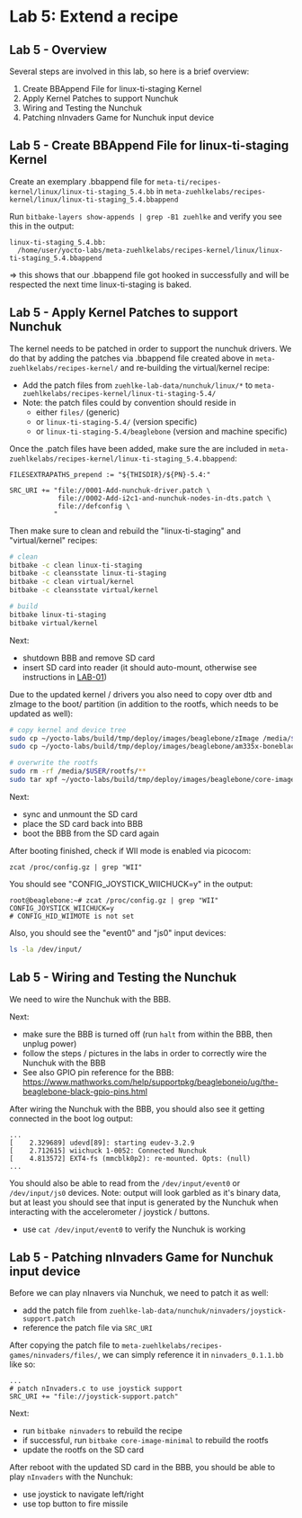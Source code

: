 # Lab 5: Extend a recipe

## Lab 5 - Overview

Several steps are involved in this lab, so here is a brief overview:

1. Create BBAppend File for linux-ti-staging Kernel
2. Apply Kernel Patches to support Nunchuk
3. Wiring and Testing the Nunchuk
4. Patching nInvaders Game for Nunchuk input device

## Lab 5 - Create BBAppend File for linux-ti-staging Kernel

Create an exemplary .bbappend file for `meta-ti/recipes-kernel/linux/linux-ti-staging_5.4.bb` in `meta-zuehlkelabs/recipes-kernel/linux/linux-ti-staging_5.4.bbappend` 

Run `bitbake-layers show-appends | grep -B1 zuehlke` and verify you see this in the output:
```
linux-ti-staging_5.4.bb:
  /home/user/yocto-labs/meta-zuehlkelabs/recipes-kernel/linux/linux-ti-staging_5.4.bbappend
```

=> this shows that our .bbappend file got hooked in successfully and will be respected the next time linux-ti-staging is baked.

## Lab 5 - Apply Kernel Patches to support Nunchuk

The kernel needs to be patched in order to support the nunchuk drivers. We do that by adding the patches via .bbappend file created above in `meta-zuehlkelabs/recipes-kernel/` and re-building the virtual/kernel recipe:

 * Add the patch files from `zuehlke-lab-data/nunchuk/linux/*` to `meta-zuehlkelabs/recipes-kernel/linux-ti-staging-5.4/`
 * Note: the patch files could by convention should reside in
    - either `files/` (generic)
    - or `linux-ti-staging-5.4/` (version specific)
    - or `linux-ti-staging-5.4/beaglebone` (version and machine specific)

Once the .patch files have been added, make sure the are included in `meta-zuehlkelabs/recipes-kernel/linux-ti-staging_5.4.bbappend`:
```
FILESEXTRAPATHS_prepend := "${THISDIR}/${PN}-5.4:"

SRC_URI += "file://0001-Add-nunchuk-driver.patch \
            file://0002-Add-i2c1-and-nunchuk-nodes-in-dts.patch \
            file://defconfig \
           "
```

Then make sure to clean and rebuild the "linux-ti-staging" and "virtual/kernel" recipes:
```bash
# clean
bitbake -c clean linux-ti-staging
bitbake -c cleansstate linux-ti-staging
bitbake -c clean virtual/kernel
bitbake -c cleansstate virtual/kernel

# build
bitbake linux-ti-staging
bitbake virtual/kernel
```

Next:
* shutdown BBB and remove SD card
* insert SD card into reader (it should auto-mount, otherwise see instructions in [LAB-01](./LAB-01.md))

Due to the updated kernel / drivers you also need to copy over dtb and zImage to the boot/ partition (in addition to the rootfs, which needs to be updated as well):
```bash
# copy kernel and device tree
sudo cp ~/yocto-labs/build/tmp/deploy/images/beaglebone/zImage /media/$USER/boot/zImage
sudo cp ~/yocto-labs/build/tmp/deploy/images/beaglebone/am335x-boneblack.dtb /media/$USER/boot/dtb

# overwrite the rootfs
sudo rm -rf /media/$USER/rootfs/**
sudo tar xpf ~/yocto-labs/build/tmp/deploy/images/beaglebone/core-image-minimal-beaglebone.tar.xz -C /media/$USER/rootfs
```

Next:
* sync and unmount the SD card
* place the SD card back into BBB
* boot the BBB from the SD card again

After booting finished, check if WII mode is enabled via picocom:
```
zcat /proc/config.gz | grep "WII"
```

You should see "CONFIG_JOYSTICK_WIICHUCK=y" in the output:
```
root@beaglebone:~# zcat /proc/config.gz | grep "WII"
CONFIG_JOYSTICK_WIICHUCK=y
# CONFIG_HID_WIIMOTE is not set
```

Also, you should see the "event0" and "js0" input devices:
```bash
ls -la /dev/input/
```

## Lab 5 - Wiring and Testing the Nunchuk

We need to wire the Nunchuk with the BBB.

Next:
 * make sure the BBB is turned off (run `halt` from within the BBB, then unplug power)
 * follow the steps / pictures in the labs in order to correctly wire the Nunchuk with the BBB
 * See also GPIO pin reference for the BBB: https://www.mathworks.com/help/supportpkg/beagleboneio/ug/the-beaglebone-black-gpio-pins.html

After wiring the Nunchuk with the BBB, you should also see it getting connected in the boot log output:
```
...
[    2.329689] udevd[89]: starting eudev-3.2.9
[    2.712615] wiichuck 1-0052: Connected Nunchuk
[    4.813572] EXT4-fs (mmcblk0p2): re-mounted. Opts: (null)
...
```

You should also be able to read from the `/dev/input/event0` or `/dev/input/js0` devices.
Note: output will look garbled as it's binary data, but at least you should see that input
is generated by the Nunchuk when interacting with the accelerometer / joystick / buttons.

* use `cat /dev/input/event0` to verify the Nunchuk is working


## Lab 5 - Patching nInvaders Game for Nunchuk input device

Before we can play nInavers via Nunchuk, we need to patch it as well:
 * add the patch file from `zuehlke-lab-data/nunchuk/ninvaders/joystick-support.patch`
 * reference the patch file via `SRC_URI`

After copying the patch file to `meta-zuehlkelabs/recipes-games/ninvaders/files/`, we can simply reference it in `ninvaders_0.1.1.bb` like so:
```
...
# patch nInvaders.c to use joystick support
SRC_URI += "file://joystick-support.patch"
```

Next:
* run `bitbake ninvaders` to rebuild the recipe
* if successful, run `bitbake core-image-minimal` to rebuild the rootfs
* update the rootfs on the SD card

After reboot with the updated SD card in the BBB, you should be able to play `nInvaders` with the Nunchuk:
* use joystick to navigate left/right
* use top button to fire missile